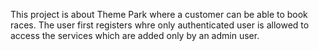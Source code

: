 This project is about Theme Park where a customer can be able to book races. The user first registers whre only authenticated user is allowed to access the services which are added only by an admin user.
